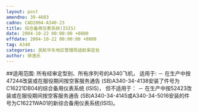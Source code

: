 ```yaml
---
layout: post
amendno: 39-4603
cadno: CAD2004-A340-23
title: 综合备用仪表系统(ISIS)
date: 2004-10-22 00:00:00 +0800
effdate: 2004-10-22 00:00:00 +0800
tag: A340
categories: 民航华东地区管理局适航审定处
author: 徐逸乐
---
```


##适用范围:
所有经审定型别、所有序列号的A340飞机， 适用于:
－ 在生产中按47244改装或在服役期间按空客服务通告 (SB)A340-34-4138安装了件号为 C16221DB04的综合备用仪表系统 (ISIS)，
但不适用于：
－ 在生产中按52423改装或在服役期间按空客服务通告 (SB)A340-34-4145或A340-34-5016安装的件号为C16221WA01的新综合备用仪表系统(ISIS)。

